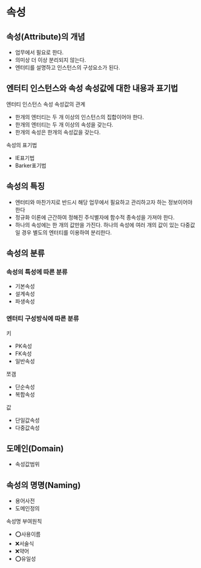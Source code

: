 ﻿# 속성
## 속성(Attribute)의 개념
- 업무에서 필요로 한다.
- 의미상 더 이상 분리되지 않는다.
- 엔터티를 설명하고 인스턴스의 구성요소가 된다.

## 엔터티 인스턴스와 속성 속성값에 대한 내용과 표기법
엔터티 인스턴스 속성 속성값의 관계
- 한개의 엔터티는 두 개 이상의 인스턴스의 집합이어야 한다.
- 한개의 엔터티는 두 개 이상의 속성을 갖는다.
- 한개의 속성은 한개의 속성값을 갖는다.

속성의 표기법
- IE표기법
- Barker표기법

## 속성의 특징
- 엔터티와 마찬가지로 반드시 해당 업무에서 필요하고 관리하고자 하는 정보이어야한다
- 정규화 이론에 근간하여 정해진 주식별자에 함수적 종속성을 가져야 한다.
- 하나의 속성에는 한 개의 값만을 가진다. 하나의 속성에 여러 개의 값이 있는 다중값일 경우 별도의 엔터티를 이용하여 분리한다.

## 속성의 분류
### 속성의 특성에 따른 분류
- 기본속성
- 설계속성
- 파생속성

### 엔터티 구성방식에 따른 분류
키
- PK속성
- FK속성
- 일반속성

쪼갬
- 단순속성
- 복합속성

값
- 단일값속성
- 다중값속성

## 도메인(Domain)
- 속성값범위

## 속성의 명명(Naming)
- 용어사전
- 도메인정의

속성명 부여원칙
- ⭕사용이름
- ❌서술식
- ❌약어
- ⭕유일성
